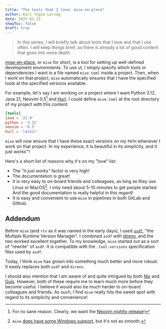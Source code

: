```yaml
---
title: "The tools that I love: mise-en-place"
author: Karl Yngve Lervåg
date: 2025-01-21
showToc: false
draft: true
---
```


> In this series, I will briefly talk about tools that I love and that I use often.
> I will keep things brief, as there is already a lot of good content that goes into more depth.

[mise-en-place](https://mise.jdx.dev/), or `mise` for short, is a tool for setting up well-defined development environments.
To use ut, I simply specify which tools or dependencies I want in a file named `mise.toml` inside a project.
Then, when I work on that project, `mise` automatically ensures that I have the specified tools at the specified versions available.

For example, let's say I am working on a project where I want Python 3.12, Java 21, Neovim 0.5[^1] and [Hurl](https://hurl.dev).
I could define `mise.toml` at the root directory of my project with this content:

```toml
[tools]
java = '21.0'
python = '3.12'
neovim = '0.5'
hurl = 'latest'
```

`mise` will now ensure that I have these exact versions on my `PATH` whenever I work on that project.
In my experience, it is beautiful in its simplicity, and it just works™!

Here's a short list of reasons why it's on my "love" list:

* The _"it just works"_ factor is very high!
* The documentation is great!
* It is very easy to on-board friends and colleagues, as long as they use Linux or
MacOS[^2].
    I only need about 5-10 minutes to get people started.
    And the good documentation is really helpful in this regard!
* It is easy and convenient to use `mise` in pipelines in both GitLab and Github.

## Addendum

Before `mise` (and `rtx` as it was named in the early days), I used [`asdf`](https://asdf-vm.com/), "the Multiple Runtime Version Manager".
I combined `asdf` with [direnv](https://direnv.net/), and the two worked excellent together.
To my knowledge, `mise` started out as a sort of "rewrite" of `asdf`.
It is compatible with the `.tool-versions` specification files used by `asdf`.

Today, I think `mise` has grown into something much better and more robust.
It easily replaces both `asdf` and `direnv`.

I should also mention that I am aware of and quite intrigued by both [Nix](https://nix.dev/) and [Guix](https://guix.gnu.org/).
However, both of these require me to learn much more before they become useful.
I believe it would also be much harder to on-board colleagues and friends.
As such, I find `mise` really hits the sweet spot with regard to its simplicity and convenience!

[^1]: For no sane reason. Clearly, we want the [Neovim nightly release](https://github.com/neovim/neovim/releases)!
[^2]: `mise` [does have some Windows support](https://mise.jdx.dev/faq.html#windows-support), but it's not as smooth.
